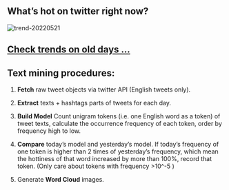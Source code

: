 ## What’s hot on twitter right now?

![trend-20220521][wordcloud]

[wordcloud]: https://raw.githubusercontent.com/xdqc/tweet-trend-everyday/master/word-cloud/trend-20220521.png?token=AF5V4P7ADR6KQBZ4CEDTNIK6AXRMU "trend-20220521"

## [Check trends on old days ...](https://github.com/xdqc/tweet-trend-everyday/tree/master/word-cloud)

## Text mining procedures:

1. **Fetch** raw tweet objects via twitter API (English tweets only).

2. **Extract** texts + hashtags parts of tweets for each day.

3. **Build Model** Count unigram tokens (i.e. one English word as a token) of tweet texts, calculate the occurrence frequency of each token, order by frequency high to low.

4. **Compare** today’s model and yesterday’s model. If today’s frequency of one token is higher than 2 times of yesterday’s frequency, which mean the hottiness of that word increased by more than 100%, record that token. (Only care about tokens with frequency >10^-5 )

5. Generate **Word Cloud** images.
